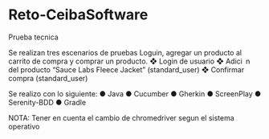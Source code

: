 # Reto-CeibaSoftware
Prueba tecnica 


Se realizan tres escenarios de pruebas Loguin, agregar un producto al carrito de compra y comprar un producto. 
❖ Login de usuario 
❖ Adici n del producto “Sauce Labs Fleece Jacket” (standard_user)
❖ Confirmar compra (standard_user)

Se realizo con lo siguiente:
● Java 
● Cucumber 
● Gherkin 
● ScreenPlay 
● Serenity-BDD 
● Gradle

NOTA: Tener en cuenta el cambio de chromedriver segun el sistema operativo
